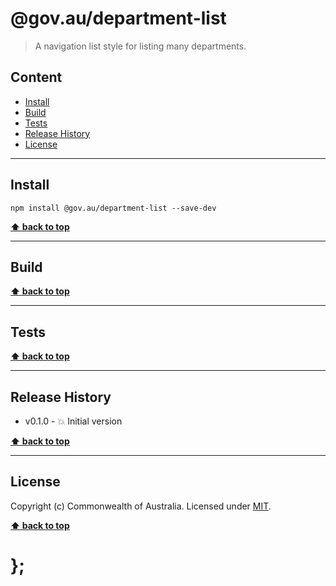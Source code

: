 @gov.au/department-list
============

> A navigation list style for listing many departments.


## Content

* [Install](#install)
* [Build](#build)
* [Tests](#tests)
* [Release History](#release-history)
* [License](#license)


----------------------------------------------------------------------------------------------------------------------------------------------------------------


## Install


```shell
npm install @gov.au/department-list --save-dev
```


**[⬆ back to top](#content)**


----------------------------------------------------------------------------------------------------------------------------------------------------------------


## Build


**[⬆ back to top](#content)**


----------------------------------------------------------------------------------------------------------------------------------------------------------------


## Tests


**[⬆ back to top](#content)**


----------------------------------------------------------------------------------------------------------------------------------------------------------------


## Release History

* v0.1.0 - 💥 Initial version


**[⬆ back to top](#content)**


----------------------------------------------------------------------------------------------------------------------------------------------------------------


## License

Copyright (c) Commonwealth of Australia.
Licensed under [MIT](https://raw.githubusercontent.com/govau/uikit/packages/core/master/LICENSE).


**[⬆ back to top](#content)**

# };
